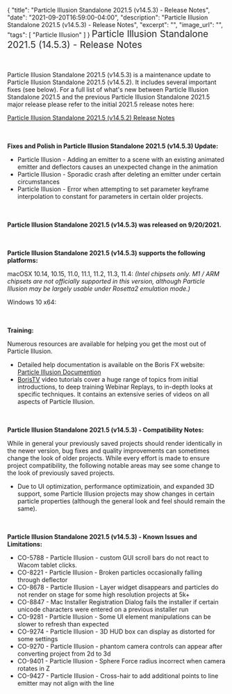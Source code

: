 {
  "title": "Particle Illusion Standalone 2021.5 (v14.5.3) - Release Notes",
  "date": "2021-09-20T16:59:00-04:00",
  "description": "Particle Illusion Standalone 2021.5 (v14.5.3) - Release Notes",
  "excerpt": "",
  "image_url": "",
  "tags": [
    "Particle Illusion"
  ]
}
<span style="color: rgb(40, 40, 40); font-size: 1.5em; word-spacing: 0.5px;">Particle Illusion Standalone 2021.5 (14.5.3) - Release Notes</span>

<span style="font-size: 1rem;"> </span>

Particle Illusion Standalone 2021.5 (v14.5.3) is a maintenance update to Particle Illusion Standalone 2021.5 (v14.5.2).  It includes several important fixes (see below).  For a full list of what's new between Particle Illusion Standalone 2021.5 and the previous Particle Illusion Standalone 2021.5 major release please refer to the initial 2021.5 release notes here:

[Particle Illusion Standalone 2021.5 (v14.5.2) Release Notes](/release-notes/particle-illusion-standalone-2021.5-v14.5.2-release-notes/)

<span style="font-size: 1rem;"> </span>

**Fixes and Polish in Particle Illusion Standalone 2021.5 (v14.5.3) Update:**

* Particle Illusion - Adding an emitter to a scene with an existing animated emitter and deflectors causes an unexpected change in the animation
* Particle Illusion - Sporadic crash after deleting an emitter under certain circumstances
* Particle Illusion - Error when attempting to set parameter keyframe interpolation to constant for parameters in certain older projects.

<span style="font-size: 1rem;"> </span>

**Particle Illusion Standalone 2021.5 (v14.5.3) was released on 9/20/2021.**

<span style="font-size: 1rem;"> </span>

**Particle Illusion Standalone 2021.5 (v14.5.3) supports the following platforms:**

macOSX 10.14, 10.15, 11.0, 11.1, 11.2, 11.3, 11.4:  _(Intel chipsets only.  M1 / ARM chipsets are not officially supported in this version, although Particle Illusion may be largely usable under Rosetta2 emulation mode.)_

Windows 10 x64:

<span style="font-size: 1rem;"> </span>

**Training:**

Numerous resources are available for helping you get the most out of Particle Illusion.

* Detailed help documentation is available on the Boris FX website: [Particle Illusion Documention](/documentation/continuum/bcc-particle-illusion/ "BCC Help Documentation")
* [BorisTV](/videos/) video tutorials cover a huge range of topics from initial introductions, to deep training Webinar Replays, to in-depth looks at specific techniques.  It contains an extensive series of videos on all aspects of Particle Illusion.

<span style="font-size: 1rem;"> </span>

**Particle Illusion Standalone 2021.5 (v14.5.3) - Compatibility Notes:**

While in general your previously saved projects should render identically in the newer version, bug fixes and quality improvements can sometimes change the look of older projects. While every effort is made to ensure project compatibility, the following notable areas may see some change to the look of previously saved projects.

* Due to UI optimization, performance optimizatioin, and expanded 3D support, some Particle Illusion projects may show changes in certain particle properties (although the general look and feel should remain the same).

<span style="font-size: 1rem;"> </span>

**Particle Illusion Standalone 2021.5 (v14.5.3) - Known Issues and Limitations:**

* CO-5788 - Particle Illusion - custom GUI scroll bars do not react to Wacom tablet clicks.
* CO-8221 - Particle Illusion - Broken particles occasionally falling through deflector
* CO-8678 - Particle Illusion - Layer widget disappears and particles do not render on stage for some high resolution projects at 5k+
* CO-8847 - Mac Installer Registration Dialog fails the installer if certain unicode characters were entered on a previous installer run
* CO-9281 - Particle Illusion - Some UI element manipulations can be slower to refresh than expected
* CO-9274 - Particle Illusion - 3D HUD box can display as distorted for some settings
* CO-9270 - Particle Illusion - phantom camera controls can appear after converting project from 2d to 3d
* CO-9401 - Particle Illusion - Sphere Force radius incorrect when camera rotates in Z
* CO-9427 - Particle Illusion - Cross-hair to add additional points to line emitter may not align with the line

<div id="ext-gen9245"> </div>